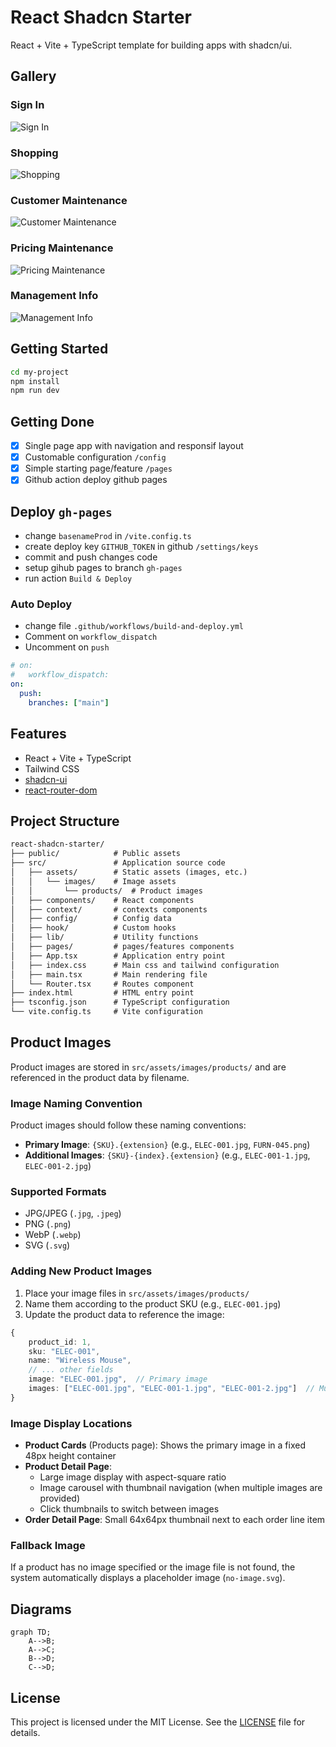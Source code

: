 # React Shadcn Starter

React + Vite + TypeScript template for building apps with shadcn/ui.

## Gallery

### Sign In
![Sign In](src/assets/images/products/screenshots/signIn.png)

### Shopping
![Shopping](src/assets/images/products/screenshots/shopping.png)

### Customer Maintenance
![Customer Maintenance](src/assets/images/products/screenshots/customerMaintenance.png)

### Pricing Maintenance
![Pricing Maintenance](src/assets/images/products/screenshots/pricingMaintenance.png)

### Management Info
![Management Info](src/assets/images/products/screenshots/managementInfo.png)



## Getting Started

```bash
cd my-project
npm install
npm run dev
```

## Getting Done

- [x] Single page app with navigation and responsif layout
- [x] Customable configuration `/config`
- [x] Simple starting page/feature `/pages`
- [x] Github action deploy github pages

## Deploy `gh-pages`

- change `basenameProd` in `/vite.config.ts`
- create deploy key `GITHUB_TOKEN` in github `/settings/keys`
- commit and push changes code
- setup gihub pages to branch `gh-pages`
- run action `Build & Deploy`

### Auto Deploy

- change file `.github/workflows/build-and-deploy.yml`
- Comment on `workflow_dispatch`
- Uncomment on `push`

```yaml
# on:
#   workflow_dispatch:
on:
  push:
    branches: ["main"]
```

## Features

- React + Vite + TypeScript
- Tailwind CSS
- [shadcn-ui](https://github.com/shadcn-ui/ui/)
- [react-router-dom](https://www.npmjs.com/package/react-router-dom)

## Project Structure

```md
react-shadcn-starter/
├── public/            # Public assets
├── src/               # Application source code
│   ├── assets/        # Static assets (images, etc.)
│   │   └── images/    # Image assets
│   │       └── products/  # Product images
│   ├── components/    # React components
│   ├── context/       # contexts components
│   ├── config/        # Config data
│   ├── hook/          # Custom hooks
│   ├── lib/           # Utility functions
│   ├── pages/         # pages/features components
│   ├── App.tsx        # Application entry point
│   ├── index.css      # Main css and tailwind configuration
│   ├── main.tsx       # Main rendering file
│   └── Router.tsx     # Routes component
├── index.html         # HTML entry point
├── tsconfig.json      # TypeScript configuration
└── vite.config.ts     # Vite configuration
```

## Product Images

Product images are stored in `src/assets/images/products/` and are referenced in the product data by filename.

### Image Naming Convention

Product images should follow these naming conventions:

- **Primary Image**: `{SKU}.{extension}` (e.g., `ELEC-001.jpg`, `FURN-045.png`)
- **Additional Images**: `{SKU}-{index}.{extension}` (e.g., `ELEC-001-1.jpg`, `ELEC-001-2.jpg`)

### Supported Formats

- JPG/JPEG (`.jpg`, `.jpeg`)
- PNG (`.png`)
- WebP (`.webp`)
- SVG (`.svg`)

### Adding New Product Images

1. Place your image files in `src/assets/images/products/`
2. Name them according to the product SKU (e.g., `ELEC-001.jpg`)
3. Update the product data to reference the image:

```typescript
{
    product_id: 1,
    sku: "ELEC-001",
    name: "Wireless Mouse",
    // ... other fields
    image: "ELEC-001.jpg",  // Primary image
    images: ["ELEC-001.jpg", "ELEC-001-1.jpg", "ELEC-001-2.jpg"]  // Multiple images for carousel
}
```

### Image Display Locations

- **Product Cards** (Products page): Shows the primary image in a fixed 48px height container
- **Product Detail Page**:
  - Large image display with aspect-square ratio
  - Image carousel with thumbnail navigation (when multiple images are provided)
  - Click thumbnails to switch between images
- **Order Detail Page**: Small 64x64px thumbnail next to each order line item

### Fallback Image

If a product has no image specified or the image file is not found, the system automatically displays a placeholder image (`no-image.svg`).

## Diagrams

```mermaid
graph TD;
    A-->B;
    A-->C;
    B-->D;
    C-->D;
```

## License

This project is licensed under the MIT License. See the [LICENSE](https://github.com/hayyi2/react-shadcn-starter/blob/main/LICENSE) file for details.
